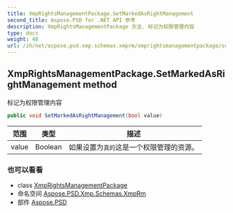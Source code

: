 ```yaml
---
title: XmpRightsManagementPackage.SetMarkedAsRightManagement
second_title: Aspose.PSD for .NET API 参考
description: XmpRightsManagementPackage 方法. 标记为权限管理内容
type: docs
weight: 40
url: /zh/net/aspose.psd.xmp.schemas.xmprm/xmprightsmanagementpackage/setmarkedasrightmanagement/
---
```

## XmpRightsManagementPackage.SetMarkedAsRightManagement method

标记为权限管理内容

```csharp
public void SetMarkedAsRightManagement(bool value)
```

| 范围 | 类型 | 描述 |
| --- | --- | --- |
| value | Boolean | 如果设置为`真的`这是一个权限管理的资源。 |

### 也可以看看

* class [XmpRightsManagementPackage](../)
* 命名空间 [Aspose.PSD.Xmp.Schemas.XmpRm](../../xmprightsmanagementpackage/)
* 部件 [Aspose.PSD](../../../)


